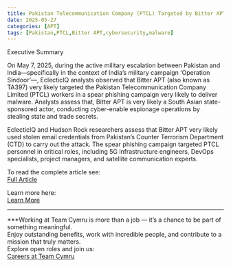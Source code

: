 ```yaml
---
title: Pakistan Telecommunication Company (PTCL) Targeted by Bitter APT During Heightened Regional Conflict
date: 2025-05-27
categories: [APT]
tags: [Pakistan,PTCL,Bitter APT,cybersecurity,malware]
---
```


Executive Summary

On May 7, 2025, during the active military escalation between Pakistan and India—specifically in the context of India’s military campaign ‘Operation Sindoor’—, EclecticIQ analysts observed that Bitter APT (also known as TA397) very likely targeted the Pakistan Telecommunication Company Limited (PTCL) workers in a spear phishing campaign very likely to deliver malware. Analysts assess that, Bitter APT is very likely a South Asian state-sponsored actor, conducting cyber-enable espionage operations by stealing state and trade secrets.

EclecticIQ and Hudson Rock researchers assess that Bitter APT very likely used stolen email credentials from Pakistan’s Counter Terrorism Department (CTD) to carry out the attack. The spear phishing campaign targeted PTCL personnel in critical roles, including 5G infrastructure engineers, DevOps specialists, project managers, and satellite communication experts. 

To read the complete article see:  
[Full Article](https://www.infostealers.com/article/pakistan-telecommunication-company-ptcl-targeted-by-bitter-apt-during-heightened-regional-conflict/) 

Learn more here:  
[Learn More](https://blog.eclecticiq.com/pakistan-telecommunication-company-ptcl-targeted-by-bitter-apt-during-heightened-regional-conflict) 

*** 

***Working at Team Cymru is more than a job — it’s a chance to be part of something meaningful.  
Enjoy outstanding benefits, work with incredible people, and contribute to a mission that truly matters.  
Explore open roles and join us:  
[Careers at Team Cymru](https://www.team-cymru.com/careers) 

